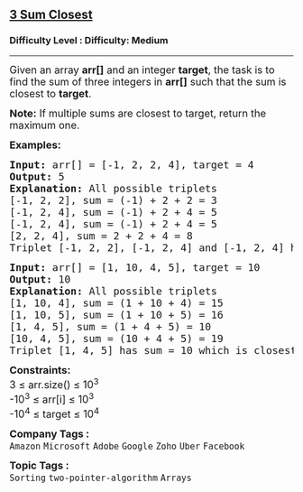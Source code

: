 <h2><a href="https://www.geeksforgeeks.org/problems/3-sum-closest/1?page=20&category=Arrays&sortBy=submissions">3 Sum Closest</a></h2><h3>Difficulty Level : Difficulty: Medium</h3><hr><div class="problems_problem_content__Xm_eO"><p><span style="font-size: 18px;">Given an array&nbsp;<strong>arr[]</strong>&nbsp;and an integer&nbsp;<strong>target</strong>, the task is to find the sum of three integers in&nbsp;<strong>arr[]</strong>&nbsp;such that the sum is closest to&nbsp;<strong>target</strong>.&nbsp;</span></p>
<p><strong><span style="font-size: 18px;">Note:</span></strong><span style="font-size: 18px;"> If multiple sums are closest to target, return the maximum one.</span></p>
<p><span style="font-size: 18px;"><strong>Examples:</strong></span></p>
<pre><span style="font-size: 18px;"><strong>Input: </strong>arr[] = [-1, 2, 2, 4], target = 4
<strong>Output:</strong> 5
<strong>Explanation:</strong> All possible triplets<br></span><span style="font-size: 18px;">[-1, 2, 2], sum = (-1) + 2 + 2 = 3
[-1, 2, 4], sum = (-1) + 2 + 4 = 5
[-1, 2, 4], sum = (-1) + 2 + 4 = 5
[2, 2, 4], sum = 2 + 2 + 4 = 8
Triplet [-1, 2, 2], [-1, 2, 4] and [-1, 2, 4] have sum closest to target, so return the maximum one, that is 5.</span></pre>
<pre><span style="font-size: 18px;"><strong>Input: </strong>arr[] = [1, 10, 4, 5], target = 10
<strong>Output:</strong> 10
<strong>Explanation:</strong> All possible triplets<br></span><span style="font-size: 18px;">[1, 10, 4], sum = (1 + 10 + 4) = 15<br></span><span style="font-size: 18px;">[1, 10, 5], sum = (1 + 10 + 5) = 16<br></span><span style="font-size: 18px;">[1, 4, 5], sum = (1 + 4 + 5) = 10<br></span><span style="font-size: 18px;">[10, 4, 5], sum = (10 + 4 + 5) = 19&nbsp;<br></span><span style="font-size: 18px;">Triplet [1, 4, 5] has sum = 10 which is closest to target.</span></pre>
<p><span style="font-size: 18px;"><strong>Constraints:</strong><br>3 ≤ arr.size() ≤ 10<sup>3</sup><br>-10<sup>3</sup>&nbsp;≤ arr[i] ≤ 10<sup>3</sup><br>-10<sup>4</sup>&nbsp;≤ target ≤ 10<sup>4</sup></span></p></div><p><span style=font-size:18px><strong>Company Tags : </strong><br><code>Amazon</code>&nbsp;<code>Microsoft</code>&nbsp;<code>Adobe</code>&nbsp;<code>Google</code>&nbsp;<code>Zoho</code>&nbsp;<code>Uber</code>&nbsp;<code>Facebook</code>&nbsp;<br><p><span style=font-size:18px><strong>Topic Tags : </strong><br><code>Sorting</code>&nbsp;<code>two-pointer-algorithm</code>&nbsp;<code>Arrays</code>&nbsp;